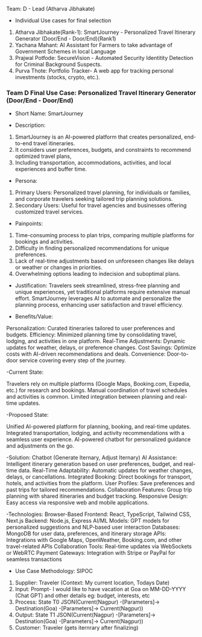 Team: D - Lead (Atharva Jibhakate)
- Individual Use cases for final selection
1. Atharva Jibhakate(Rank-1): SmartJourney - Personalized Travel Itinerary Generator (Door/End - Door/End)(Rank1)
2. Yachana Mahant: AI Assistant for Farmers to take advantage of Government Schemes in local Language
3. Prajwal Potfode: SecureVision - Automated Security Identitity Detection for Criminal Background Suspects.
4. Purva Thote: Portfolio Tracker- A web app for tracking personal investments (stocks, crypto, etc.).

### Team D Final Use Case:  Personalized Travel Itinerary Generator (Door/End - Door/End)

- Short Name: SmartJourney

- Description:
1. SmartJourney is an AI-powered platform that creates personalized, end-to-end travel itineraries.
2. It considers user preferences, budgets, and constraints to recommend optimized travel plans,
3. Including transportation, accommodations, activities, and local experiences and buffer time.

- Persona:
1. Primary Users: Personalized travel planning, for individuals or families, and corporate travelers seeking tailored trip planning solutions.
2. Secondary Users: Useful for travel agencies and businesses offering customized travel services.

- Painpoints:
1. Time-consuming process to plan trips, comparing multiple platforms for bookings and activities.
2. Difficulty in finding personalized recommendations for unique preferences.
3. Lack of real-time adjustments based on unforeseen changes like delays or weather or changes in priorities.
4. Overwhelming options leading to indecision and suboptimal plans.

- Justification:
Travelers seek streamlined, stress-free planning and unique experiences, yet traditional platforms require extensive manual effort. SmartJourney leverages AI to automate and personalize the planning process, enhancing user satisfaction and travel efficiency.

- Benefits/Value:

Personalization: Curated itineraries tailored to user preferences and budgets.
Efficiency: Minimized planning time by consolidating travel, lodging, and activities in one platform.
Real-Time Adjustments: Dynamic updates for weather, delays, or preference changes.
Cost Savings: Optimize costs with AI-driven recommendations and deals.
Convenience: Door-to-door service covering every step of the journey.

-Current State:

Travelers rely on multiple platforms (Google Maps, Booking.com, Expedia, etc.) for research and bookings.
Manual coordination of travel schedules and activities is common.
Limited integration between planning and real-time updates.

-Proposed State:

Unified AI-powered platform for planning, booking, and real-time updates.
Integrated transportation, lodging, and activity recommendations with a seamless user experience.
AI-powered chatbot for personalized guidance and adjustments on the go.

-Solution: Chatbot (Generate Iternary, Adjust Iternary)
AI Assistance: Intelligent itinerary generation based on user preferences, budget, and real-time data.
Real-Time Adaptability: Automatic updates for weather changes, delays, or cancellations.
Integrated Booking: Direct bookings for transport, hotels, and activities from the platform.
User Profiles: Save preferences and past trips for tailored recommendations.
Collaboration Features: Group trip planning with shared itineraries and budget tracking.
Responsive Design: Easy access via responsive web and mobile applications.

-Technologies:
Browser-Based Frontend: React, TypeScript, Tailwind CSS, Next.js
Backend: Node.js, Express
AI/ML Models: GPT models for personalized suggestions and NLP-based user interaction
Databases: MongoDB for user data, preferences, and itinerary storage
APIs: Integrations with Google Maps, OpenWeather, Booking.com, and other travel-related APIs
Collaboration Tools: Real-time updates via WebSockets or WebRTC
Payment Gateways: Integration with Stripe or PayPal for seamless transactions

- Use Case Methodology: SIPOC
1. Supplier: Traveler  (Context: My current location, Todays Date)
2. Input: Prompt- I would like to have vacation at Goa on MM-DD-YYYY (Chat GPT) and other details eg: budget, interests, etc
3. Process: State T0 JSON(Current(Nagpur) -[Parameters]-> Destination(Goa) -[Parameters]-> Current(Nagpur))
4. Output:  State T1 JSON(Current(Nagpur) -[Parameters]-> Destination(Goa) -[Parameters]-> Current(Nagpur))
5. Customer: Traveler (gets iternrary after finalizing) 
